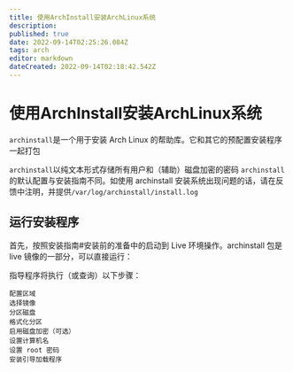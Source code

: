 ```yaml
---
title: 使用ArchInstall安装ArchLinux系统
description: 
published: true
date: 2022-09-14T02:25:26.084Z
tags: arch
editor: markdown
dateCreated: 2022-09-14T02:18:42.542Z
---
```


# 使用ArchInstall安装ArchLinux系统
`archinstall`是一个用于安装 Arch Linux 的帮助库。它和其它的预配置安装程序一起打包

`archinstall`以纯文本形式存储所有用户和（辅助）磁盘加密的密码
`archinstall`的默认配置与安装指南不同。如使用 archinstall 安装系统出现问题的话，请在反馈中注明，并提供`/var/log/archinstall/install.log`

## 运行安装程序
首先，按照安装指南#安装前的准备中的启动到 Live 环境操作。archinstall 包是 live 镜像的一部分，可以直接运行：

指导程序将执行（或查询）以下步骤：
```
配置区域
选择镜像
分区磁盘
格式化分区
启用磁盘加密（可选）
设置计算机名
设置 root 密码
安装引导加载程序
```